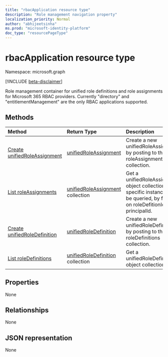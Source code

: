 ```yaml
---
title: "rbacApplication resource type"
description: "Role management navigation property"
localization_priority: Normal
author: "abhijeetsinha"
ms.prod: "microsoft-identity-platform"
doc_type: "resourcePageType"
---
```


# rbacApplication resource type

Namespace: microsoft.graph

[!INCLUDE [beta-disclaimer](../../includes/beta-disclaimer.md)]

Role management container for unified role definitions and role assignments for Microsoft 365 RBAC providers. Currently "directory" and "entitlementManagement" are the only RBAC applications supported.

## Methods

| Method       | Return Type | Description |
|:-------------|:------------|:------------|
| [Create unifiedRoleAssignment](../api/rbacapplication-post-roleassignments.md) | [unifiedRoleAssignment](unifiedroleassignment.md) | Create a new unifiedRoleAssignment by posting to the roleAssignments collection. |
| [List roleAssignments](../api/rbacapplication-list-roleassignments.md) | [unifiedRoleAssignment](unifiedroleassignment.md) collection | Get a unifiedRoleAssignment object collection. Only specific instances can be queried, by filtering on roleDefitionId or principalId. |
| [Create unifiedRoleDefinition](../api/rbacapplication-post-roledefinitions.md) | [unifiedRoleDefinition](unifiedroledefinition.md) | Create a new unifiedRoleDefinition by posting to the roleDefinitions collection. |
| [List roleDefinitions](../api/rbacapplication-list-roledefinitions.md) | [unifiedRoleDefinition](unifiedroledefinition.md) collection | Get a unifiedRoleDefinition object collection. |

## Properties

None

## Relationships

None

## JSON representation

None

<!-- uuid: 16cd6b66-4b1a-43a1-adaf-3a886856ed98
2019-02-04 14:57:30 UTC -->
<!-- {
  "type": "#page.annotation",
  "description": "rbacApplication resource",
  "keywords": "",
  "section": "documentation",
  "tocPath": ""
}-->



